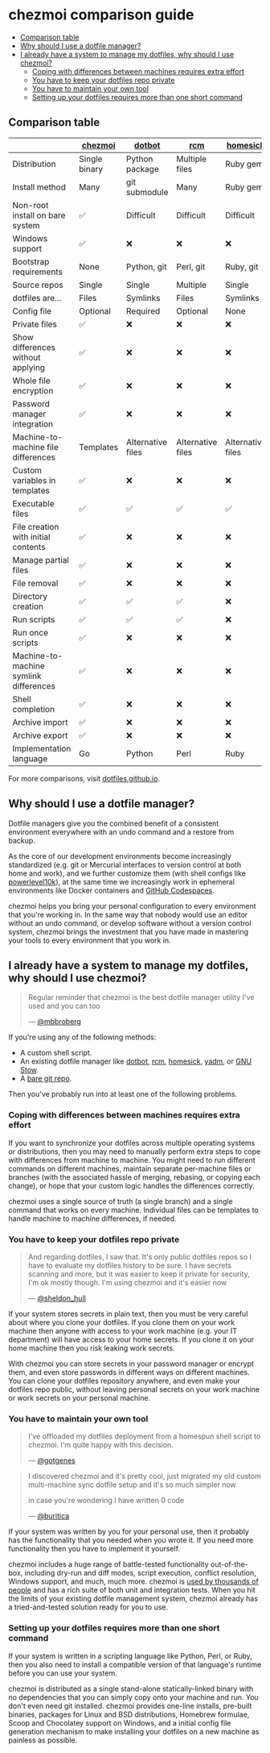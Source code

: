 # chezmoi comparison guide

<!--- toc --->
* [Comparison table](#comparison-table)
* [Why should I use a dotfile manager?](#why-should-i-use-a-dotfile-manager)
* [I already have a system to manage my dotfiles, why should I use chezmoi?](#i-already-have-a-system-to-manage-my-dotfiles-why-should-i-use-chezmoi)
  * [Coping with differences between machines requires extra effort](#coping-with-differences-between-machines-requires-extra-effort)
  * [You have to keep your dotfiles repo private](#you-have-to-keep-your-dotfiles-repo-private)
  * [You have to maintain your own tool](#you-have-to-maintain-your-own-tool)
  * [Setting up your dotfiles requires more than one short command](#setting-up-your-dotfiles-requires-more-than-one-short-command)

## Comparison table

[chezmoi]: https://chezmoi.io/
[dotbot]: https://github.com/anishathalye/dotbot
[rcm]: https://github.com/thoughtbot/rcm
[homesick]: https://github.com/technicalpickles/homesick
[yadm]: https://yadm.io/
[bare git]: https://www.atlassian.com/git/tutorials/dotfiles "bare git"

|                                        | [chezmoi]     | [dotbot]          | [rcm]             | [homesick]        | [yadm]        | [bare git] |
| -------------------------------------- | ------------- | ----------------- | ----------------- | ----------------- | ------------- | ---------- |
| Distribution                           | Single binary | Python package    | Multiple files    | Ruby gem          | Single script | n/a        |
| Install method                         | Many          | git submodule     | Many              | Ruby gem          | Many          | Manual     |
| Non-root install on bare system        | ✅           | Difficult         | Difficult         | Difficult         | ✅           | ✅        |
| Windows support                        | ✅           | ❌                | ❌                | ❌                | ❌            | ✅        |
| Bootstrap requirements                 | None          | Python, git       | Perl, git         | Ruby, git         | git           | git        |
| Source repos                           | Single        | Single            | Multiple          | Single            | Single        | Single     |
| dotfiles are...                        | Files         | Symlinks          | Files             | Symlinks          | Files         | Files      |
| Config file                            | Optional      | Required          | Optional          | None              | None          | Optional   |
| Private files                          | ✅           | ❌                | ❌                | ❌                | ❌            | ❌         |
| Show differences without applying      | ✅           | ❌                | ❌                | ❌                | ✅           | ✅        |
| Whole file encryption                  | ✅           | ❌                | ❌                | ❌                | ✅           | ❌         |
| Password manager integration           | ✅           | ❌                | ❌                | ❌                | ❌            | ❌         |
| Machine-to-machine file differences    | Templates     | Alternative files | Alternative files | Alternative files | Templates     | Manual     |
| Custom variables in templates          | ✅           | ❌               | ❌               | ❌               | ❌            | ❌         |
| Executable files                       | ✅           | ✅               | ✅               | ✅               | ❌            | ✅        |
| File creation with initial contents    | ✅           | ❌                | ❌                | ❌                | ❌            | ❌         |
| Manage partial files                   | ✅           | ❌                | ❌                | ❌                | ❌            | ❌         |
| File removal                           | ✅           | ❌                | ❌                | ❌                | ❌            | ❌         |
| Directory creation                     | ✅           | ✅               | ✅               | ❌                | ❌            | ✅        |
| Run scripts                            | ✅           | ✅               | ✅               | ❌                | ❌            | ❌         |
| Run once scripts                       | ✅           | ❌                | ❌                | ❌                | ❌            | ❌         |
| Machine-to-machine symlink differences | ✅           | ❌                | ❌                | ❌                | ✅           | ❌         |
| Shell completion                       | ✅           | ❌                | ❌                | ❌                | ✅           | ✅        |
| Archive import                         | ✅           | ❌                | ❌                | ❌                | ❌            | ❌         |
| Archive export                         | ✅           | ❌                | ❌                | ❌                | ❌            | ✅        |
| Implementation language                | Go            | Python            | Perl              | Ruby              | Bash          | C          |

For more comparisons, visit [dotfiles.github.io](https://dotfiles.github.io/).

## Why should I use a dotfile manager?

Dotfile managers give you the combined benefit of a consistent environment
everywhere with an undo command and a restore from backup.

As the core of our development environments become increasingly standardized
(e.g. git or Mercurial interfaces to version control at both home and work), and
we further customize them (with shell configs like
[powerlevel10k](https://github.com/romkatv/powerlevel10k)), at the same time we
increasingly work in ephemeral environments like Docker containers and [GitHub
Codespaces](https://github.com/features/codespaces).

chezmoi helps you bring your personal configuration to every environment that
you're working in. In the same way that nobody would use an editor without an
undo command, or develop software without a version control system, chezmoi
brings the investment that you have made in mastering your tools to every
environment that you work in.

## I already have a system to manage my dotfiles, why should I use chezmoi?

> Regular reminder that chezmoi is the best dotfile manager utility I've used
> and you can too
>
> — [@mbbroberg](https://twitter.com/mbbroberg/status/1355644967625125892)

If you're using any of the following methods:

* A custom shell script.
* An existing dotfile manager like
  [dotbot](https://github.com/anishathalye/dotbot),
  [rcm](https://github.com/thoughtbot/rcm),
  [homesick](https://github.com/technicalpickles/homesick),
  [yadm](https://yadm.io/), or [GNU Stow](https://www.gnu.org/software/stow/).
* A [bare git repo](https://www.atlassian.com/git/tutorials/dotfiles).

Then you've probably run into at least one of the following problems.

### Coping with differences between machines requires extra effort

If you want to synchronize your dotfiles across multiple operating systems or
distributions, then you may need to manually perform extra steps to cope with
differences from machine to machine. You might need to run different commands on
different machines, maintain separate per-machine files or branches (with the
associated hassle of merging, rebasing, or copying each change), or hope that
your custom logic handles the differences correctly.

chezmoi uses a single source of truth (a single branch) and a single command
that works on every machine. Individual files can be templates to handle machine
to machine differences, if needed.

### You have to keep your dotfiles repo private

> And regarding dotfiles, I saw that. It's only public dotfiles repos so I have
> to evaluate my dotfiles history to be sure. I have secrets scanning and more,
> but it was easier to keep it private for security, I'm ok mostly though. I'm
> using chezmoi and it's easier now
>
> — [@sheldon_hull](https://twitter.com/sheldon_hull/status/1308139570597371907)

If your system stores secrets in plain text, then you must be very careful about
where you clone your dotfiles. If you clone them on your work machine then
anyone with access to your work machine (e.g. your IT department) will have
access to your home secrets. If you clone it on your home machine then you risk
leaking work secrets.

With chezmoi you can store secrets in your password manager or encrypt them, and
even store passwords in different ways on different machines. You can clone your
dotfiles repository anywhere, and even make your dotfiles repo public, without
leaving personal secrets on your work machine or work secrets on your personal
machine.

### You have to maintain your own tool

> I've offloaded my dotfiles deployment from a homespun shell script to chezmoi.
> I'm quite happy with this decision.
>
> — [@gotgenes](https://twitter.com/gotgenes/status/1251008845163319297)

> I discovered chezmoi and it's pretty cool, just migrated my old custom
> multi-machine sync dotfile setup and it's so much simpler now
>
> in case you're wondering I have written 0 code
>
> — [@buritica](https://twitter.com/buritica/status/1361062902451630089)

If your system was written by you for your personal use, then it probably has
the functionality that you needed when you wrote it. If you need more
functionality then you have to implement it yourself.

chezmoi includes a huge range of battle-tested functionality out-of-the-box,
including dry-run and diff modes, script execution, conflict resolution, Windows
support, and much, much more. chezmoi is [used by thousands of
people](https://github.com/twpayne/chezmoi/stargazers) and has a rich suite of
both unit and integration tests. When you hit the limits of your existing
dotfile management system, chezmoi already has a tried-and-tested solution ready
for you to use.

### Setting up your dotfiles requires more than one short command

If your system is written in a scripting language like Python, Perl, or Ruby,
then you also need to install a compatible version of that language's runtime
before you can use your system.

chezmoi is distributed as a single stand-alone statically-linked binary with no
dependencies that you can simply copy onto your machine and run. You don't even
need git installed. chezmoi provides one-line installs, pre-built binaries,
packages for Linux and BSD distributions, Homebrew formulae, Scoop and
Chocolatey support on Windows, and a initial config file generation mechanism to
make installing your dotfiles on a new machine as painless as possible.
